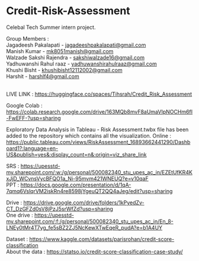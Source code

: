 # Credit-Risk-Assessment
Celebal Tech Summer intern project.

Group Members : <br>
Jagadeesh Pakalapati - jagadeeshpakalapati@gmail.com <br>
Manish Kumar - mk8051manish@gmail.com <br>
Walzade Sakshi Rajendra - sakshiwalzade16@gmail.com <br>
Yadhuwanshi Rahul raaz - yadhuwanshirahulraaz@gmail.com <br>
Khushi Bisht - khushibisht12112002@gmail.com <br>
Harshit - harshlf4@gmail.com <br>
<br>

LIVE LINK : https://huggingface.co/spaces/Tihsrah/Credit_Risk_Assessment

Google Colab : https://colab.research.google.com/drive/163MQb8mvF8aUmaVIpNOCHm6fI-FwEFF-?usp=sharing

Exploratory Data Analysis in Tableau - 
Risk Assessment.twbx file has been added to the repository which contains all the visualization.
Online :
https://public.tableau.com/views/RiskAssessment_16893662441290/Dashboard1?:language=en-US&publish=yes&:display_count=n&:origin=viz_share_link
<br>

SRS : https://upesstd-my.sharepoint.com/:w:/g/personal/500082340_stu_upes_ac_in/EZEtUfKR4KxJjD_WCvnsVycBFQO1a_Ni-95mvm421WNEUQ?e=v10qaF
<br>
PPT : https://docs.google.com/presentation/d/1qA-7qmq6VslqrVM2iskRn4re8598jYgeuQT2QQ4aJeg/edit?usp=sharing
<br>


Drive : https://drive.google.com/drive/folders/1kPyedZv-CT_DzGFZd0sV8jPzJ5srWfZd?usp=sharing
<br>
One drive : https://upesstd-my.sharepoint.com/:f:/g/personal/500082340_stu_upes_ac_in/En_8-LNEy0tMr4T7yg_fe5sBZ2ZJ5NcKewXTwEqeR_pudA?e=b1A4UY
<br>

Dataset : https://www.kaggle.com/datasets/parisrohan/credit-score-classification <br>
About the data : https://statso.io/credit-score-classification-case-study/
